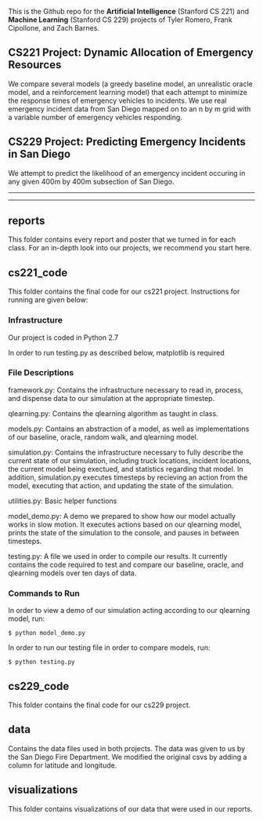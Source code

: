 This is the Github repo for the **Artificial Intelligence** (Stanford CS 221) and **Machine Learning** (Stanford CS 229) projects of Tyler Romero, Frank Cipollone, and Zach Barnes.

## CS221 Project: Dynamic Allocation of Emergency Resources

We compare several models (a greedy baseline model, an unrealistic oracle model, and a reinforcement learning model) that each attempt to minimize the response times of emergency vehicles to incidents. We use real emergency incident data from San Diego mapped on to an n by m grid with a variable number of emergency vehicles responding.


## CS229 Project: Predicting Emergency Incidents in San Diego

We attempt to predict the likelihood of an emergency incident occuring in any given 400m by 400m subsection of San Diego.

---
---

## reports

This folder contains every report and poster that we turned in for each class. For an in-depth look into our projects, we recommend you start here.

## cs221_code

This folder contains the final code for our cs221 project. Instructions for running are given below:

### Infrastructure

Our project is coded in Python 2.7

In order to run testing.py as described below, matplotlib is required


### File Descriptions

framework.py:
	Contains the infrastructure necessary to read in, process, and dispense data to our simulation at the appropriate timestep.

qlearning.py:
	Contains the qlearning algorithm as taught in class.

models.py:
	Contains an abstraction of a model, as well as implementations of our baseline, oracle, random walk, and qlearning model.

simulation.py:
	Contains the infrastructure necessary to fully describe the current state of our simulation, including truck locations, incident locations, the current model being exectued, and statistics regarding that model. In addition, simulation.py executes timesteps by recieving an action from the model, executing that action, and updating the state of the simulation.

utilities.py:
	Basic helper functions

model_demo.py:
	A demo we prepared to show how our model actually works in slow motion. It executes actions based on our qlearning model, prints the state of the simulation to the console, and pauses in between timesteps.

testing.py:
	A file we used in order to compile our results. It currently contains the code required to test and compare our baseline, oracle, and qlearning models over ten days of data.


### Commands to Run

In order to view a demo of our simulation acting according to our qlearning model, run:
```
$ python model_demo.py
```

In order to run our testing file in order to compare models, run:
```
$ python testing.py
```

## cs229_code

This folder contains the final code for our cs229 project.


## data

Contains the data files used in both projects. The data was given to us by the San Diego Fire Department.
We modified the original csvs by adding a column for latitude and longitude.


## visualizations

This folder contains visualizations of our data that were used in our reports.



